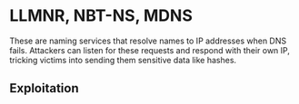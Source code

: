 # LLMNR, NBT-NS, MDNS

These are naming services that resolve names to IP addresses when DNS fails. Attackers can listen for these requests and respond with their own IP, tricking victims into sending them sensitive data like hashes.

## Exploitation

